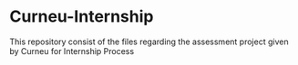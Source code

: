 # Curneu-Internship
  This repository consist of the files regarding the assessment project given by Curneu for Internship Process
  
